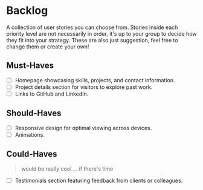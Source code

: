 # Backlog

A collection of user stories you can choose from. Stories inside each priority
level are not necessarily in order, it's up to your group to decide how they fit
into your strategy. These are also just suggestion, feel free to change them or
create your own!

## Must-Haves

- [ ] Homepage showcasing skills, projects, and contact information.
- [ ] Project details section for visitors to explore past work.
- [ ] Links to GitHub and LinkedIn.

## Should-Haves

- [ ] Responsive design for optimal viewing across devices.
- [ ] Animations.

## Could-Haves

> would be really cool ... if there's time

- [ ] Testimonials section featuring feedback from clients or colleagues.
